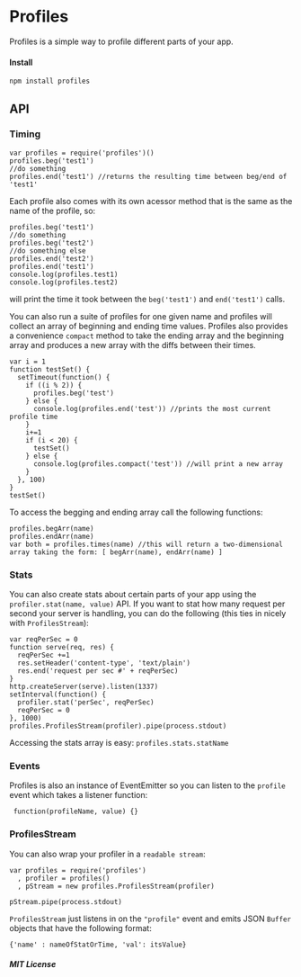 
Profiles
========

Profiles is a simple way to profile different parts of your app.

#### Install

    npm install profiles

## API

### Timing

    var profiles = require('profiles')()
    profiles.beg('test1')
    //do something
    profiles.end('test1') //returns the resulting time between beg/end of 'test1'

Each profile also comes with its own acessor method that is the same as the name of the profile, so:

    profiles.beg('test1')
    //do something
    profiles.beg('test2')
    //do something else
    profiles.end('test2')
    profiles.end('test1') 
    console.log(profiles.test1)
    console.log(profiles.test2)

will print the time it took between the `beg('test1')` and `end('test1')` calls.

You can also run a suite of profiles for one given name and profiles will collect an array of beginning and ending time values.
Profiles also provides a convenience `compact` method to take the ending array and the beginning array and produces a new array with the diffs between their times.


    var i = 1
    function testSet() {
      setTimeout(function() {
        if ((i % 2)) {
          profiles.beg('test')
        } else {
          console.log(profiles.end('test')) //prints the most current profile time
        }
        i+=1
        if (i < 20) {
          testSet()
        } else {
          console.log(profiles.compact('test')) //will print a new array
        }
      }, 100)
    }
    testSet()

To access the begging and ending array call the following functions:

    profiles.begArr(name)
    profiles.endArr(name)
    var both = profiles.times(name) //this will return a two-dimensional array taking the form: [ begArr(name), endArr(name) ]


### Stats
You can also create stats about certain parts of your app using the `profiler.stat(name, value)` API. If you want to stat how 
many request per second your server is handling, you can do the following (this ties in nicely with `ProfilesStream`):

    var reqPerSec = 0
    function serve(req, res) {
      reqPerSec +=1
      res.setHeader('content-type', 'text/plain')
      res.end('request per sec #' + reqPerSec)
    }
    http.createServer(serve).listen(1337)
    setInterval(function() {
      profiler.stat('perSec', reqPerSec)
      reqPerSec = 0
    }, 1000)
    profiles.ProfilesStream(profiler).pipe(process.stdout)

Accessing the stats array is easy: `profiles.stats.statName`


### Events
Profiles is also an instance of EventEmitter so you can listen to the `profile` event which takes a listener function:

     function(profileName, value) {}

### ProfilesStream
You can also wrap your profiler in a `readable stream`:

    var profiles = require('profiles')
      , profiler = profiles()
      , pStream = new profiles.ProfilesStream(profiler)

    pStream.pipe(process.stdout)

`ProfilesStream` just listens in on the `"profile"` event and emits JSON `Buffer` objects that have the following format:
    
    {'name' : nameOfStatOrTime, 'val': itsValue}


##### MIT License

